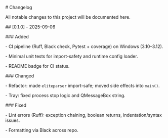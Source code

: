 \# Changelog

All notable changes to this project will be documented here.



\## \[0.1.0] - 2025-09-06

\### Added

\- CI pipeline (Ruff, Black check, Pytest + coverage) on Windows (3.10–3.12).

\- Minimal unit tests for import-safety and runtime config loader.

\- README badge for CI status.



\### Changed

\- Refactor: made `eliteparser` import-safe; moved side effects into `main()`.

\- Tray: fixed process stop logic and QMessageBox string.



\### Fixed

\- Lint errors (Ruff): exception chaining, boolean returns, indentation/syntax issues.

\- Formatting via Black across repo.
